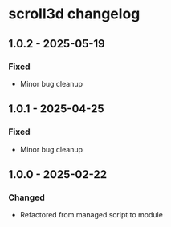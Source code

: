 # scroll3d changelog

## 1.0.2 - 2025-05-19

### Fixed

- Minor bug cleanup

## 1.0.1 - 2025-04-25

### Fixed

- Minor bug cleanup

## 1.0.0 - 2025-02-22

### Changed

- Refactored from managed script to module
